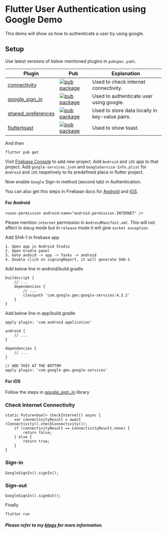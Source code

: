 # Flutter User Authentication using Google Demo

This demo will show us how to authenticate a user by using google.

## Setup

Use latest versions of below mentioned plugins in `pubspec.yaml`.

| Plugin | Pub | Explanation |
|--------|-----|-------------|
| [connectivity](https://github.com/flutter/plugins/tree/master/packages/connectivity/connectivity) | [![pub package](https://img.shields.io/pub/v/connectivity.svg)](https://pub.dev/packages/connectivity) | Used to check internet connectivity. 
| [google_sign_in](https://github.com/flutter/plugins) | [![pub package](https://img.shields.io/pub/v/google_sign_in.svg)](https://pub.dev/packages/google_sign_in) | Used to authenticate user using google.
| [shared_preferences](https://github.com/PonnamKarthik/shared_preferences) | [![pub package](https://img.shields.io/pub/v/shared_preferences.svg)](https://pub.dev/packages/shared_preferences) | Used to store data locally in key-value pairs.
| [fluttertoast](https://github.com/PonnamKarthik/FlutterToast) | [![pub package](https://img.shields.io/pub/v/fluttertoast.svg)](https://pub.dev/packages/fluttertoast) | Used to show toast.

And then

    flutter pub get

Visit [Firebase Console](https://console.firebase.google.com/u/0/?pli=1) to add new project. Add `Android` and `iOS` app to that project. Add `google-services.json` and `GoogleService-Info.plist` for `Android` and `iOS` respetively to its predefined place in flutter project.

Now enable `Google` Sign-in method (second tab) in Authentication. 

You can also get this steps in Firebase docs for [Android](https://firebase.google.com/docs/auth/android/google-signin) and [iOS](https://firebase.google.com/docs/auth/ios/google-signin).

#### For Android

    <uses-permission android:name="android.permission.INTERNET" />

Please mention `internet` permission in `AndroidManifest.xml`. This will not affect in `debug` mode but in `release` mode it will give `socket exception`.

Add SHA-1 in firebase app 

    1. Open app in Android Studio
    2. Open Gradle panel
    3. Goto andoid -> app -> Tasks -> android
    4. Double click on signingReport, it will generate SHA-1

Add below line in android/build.gradle

    buildscript {
        // ...
        dependencies {
            // ...
            classpath 'com.google.gms:google-services:4.3.2'
        }
    }

Add below line in app/build.gradle

    apply plugin: 'com.android.application'

    android {
        // ...
    }

    dependencies {
        // ...
    }

    // ADD THIS AT THE BOTTOM
    apply plugin: 'com.google.gms.google-services'

#### For iOS

Follow the steps in [google_sign_in](https://pub.dev/packages/google_sign_in) library

### Check Internet Connectivity

    static Future<bool> checkInternet() async {
        var connectivityResult = await (Connectivity().checkConnectivity());
        if (connectivityResult == ConnectivityResult.none) {
            return false;
        } else {
            return true;
        }
    }

### Sign-in

    GoogleSignIn().signIn();

### Sign-out

    GoogleSignIn().signOut();

Finally

    flutter run

##### Please refer to my [blogs](https://ankitsolanki.netlify.app/blog.html) for more information.

